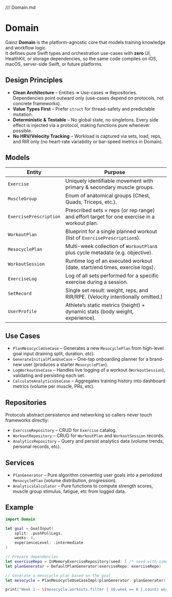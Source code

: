 /// Domain.md

# Domain

Gainz **Domain** is the platform-agnostic core that models training knowledge and workflow logic.  
It defines pure Swift types and orchestration use-cases with **zero** UI, HealthKit, or storage dependencies, so the same code compiles on iOS, macOS, server-side Swift, or future platforms.

## Design Principles
- **Clean Architecture** – Entities ➔ Use-cases ➔ Repositories. Dependencies point outward only (use-cases depend on protocols, not concrete frameworks).
- **Value Types First** – Prefer `struct` for thread-safety and predictable mutation.
- **Deterministic & Testable** – No global state, no singletons. Every side effect is injected via a protocol, making functions pure whenever possible.
- **No HRV/Velocity Tracking** – Workload is captured via sets, load, reps, and RIR only (no heart-rate variability or bar-speed metrics in Domain).

## Models
| Entity                   | Purpose                                                                       |
| ------------------------ | ----------------------------------------------------------------------------- |
| `Exercise`               | Uniquely identifiable movement with primary & secondary muscle groups.        |
| `MuscleGroup`            | Enum of anatomical groups (Chest, Quads, Triceps, etc.).                      |
| `ExercisePrescription`   | Prescribed sets × reps (or rep range) and effort target for one exercise in a workout plan. |
| `WorkoutPlan`            | Blueprint for a single planned workout (list of `ExercisePrescription`s).     |
| `MesocyclePlan`          | Multi-week collection of `WorkoutPlan`s plus cycle metadata (e.g. objective). |
| `WorkoutSession`         | Runtime log of an executed workout (date, start/end times, exercise logs).    |
| `ExerciseLog`            | Log of all sets performed for a specific exercise during a session.          |
| `SetRecord`              | Single set result: weight, reps, and RIR/RPE. (Velocity intentionally omitted.) |
| `UserProfile`            | Athlete’s static metrics (height) + dynamic stats (body weight, experience).  |

## Use Cases
- `PlanMesocycleUseCase` – Generates a new `MesocyclePlan` from high-level goal input (training split, duration, etc).
- `GenerateInitialPlanUseCase` – One-tap onboarding planner for a brand-new user (produces a starter `MesocyclePlan`).
- `LogWorkoutUseCase` – Handles live logging of a workout (`WorkoutSession`), validating and persisting each set.
- `CalculateAnalyticsUseCase` – Aggregates training history into dashboard metrics (volume per muscle, PRs, etc).

## Repositories
Protocols abstract persistence and networking so callers never touch frameworks directly:
- `ExerciseRepository` – CRUD for `Exercise` catalog.
- `WorkoutRepository` – CRUD for `WorkoutPlan` and `WorkoutSession` records.
- `AnalyticsRepository` – Query and persist analytics data (volume trends, personal records, etc).

## Services
- `PlanGenerator` – Pure algorithm converting user goals into a periodized `MesocyclePlan` (volume distribution, progression).
- `AnalyticsCalculator` – Pure functions to compute strength scores, muscle group stimulus, fatigue, etc from logged data.

## Example

```swift
import Domain

let goal = GoalInput(
    split: .pushPullLegs,
    weeks: 4,
    experienceLevel: .intermediate
)

// Prepare dependencies
let exerciseRepo = InMemoryExerciseRepository(seed: [ /* seed with some Exercise instances */ ])
let planGenerator = DefaultPlanGenerator(exerciseRepo: exerciseRepo)

// Generate a mesocycle plan based on the goal
let mesocycle = PlanMesocycleUseCaseImpl(planGenerator: planGenerator).execute(goal: goal)

print("Week 1 – \(mesocycle.workouts.filter { $0.week == 0 }.count) workouts planned.")
